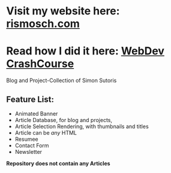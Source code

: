 # Visit my website here: [rismosch.com](https://www.rismosch.com/)

# Read how I did it here: [WebDev CrashCourse](https://www.rismosch.com/article?id=i-made-a-website-only-with-notepad-plus-plus)

Blog and Project-Collection of Simon Sutoris

## Feature List:

- Animated Banner
- Article Database, for blog and projects,
- Article Selection Rendering, with thumbnails and titles
- Article can be _any_ HTML
- Resumee
- Contact Form
- Newsletter

**Repository does not contain any Articles**
